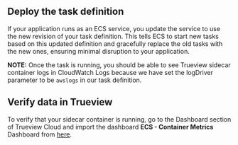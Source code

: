 ## Deploy the task definition

If your application runs as an ECS service, you update the service to use the new revision of your task definition. This tells ECS to start new tasks based on this updated definition and gracefully replace the old tasks with the new ones, ensuring minimal disruption to your application.

**NOTE:** Once the task is running, you should be able to see Trueview sidecar container logs in CloudWatch Logs because we have set the logDriver parameter to be `awslogs` in our task definition.


## Verify data in Trueview

To verify that your sidecar container is running, go to the Dashboard section of Trueview Cloud and import the dashboard **ECS - Container Metrics** Dashboard from [here](https://raw.githubusercontent.com/Trueview/dashboards/main/ecs-infra-metrics/container-metrics.json).
